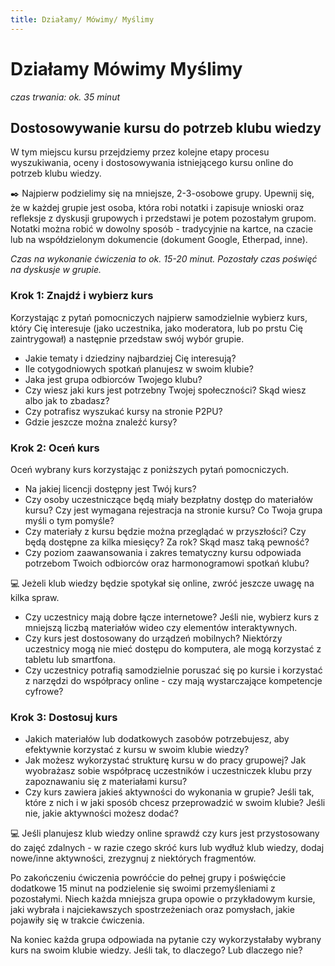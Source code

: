 ```yaml
---
title: Działamy/ Mówimy/ Myślimy
---
```

# Działamy Mówimy Myślimy
*czas trwania: ok. 35 minut*

## Dostosowywanie kursu do potrzeb klubu wiedzy

W tym miejscu kursu przejdziemy przez kolejne etapy procesu wyszukiwania, oceny i dostosowywania istniejącego kursu online do potrzeb klubu wiedzy.

✒️ Najpierw podzielimy się na mniejsze, 2-3-osobowe grupy.  Upewnij się, że w każdej grupie jest osoba, która robi notatki i zapisuje wnioski oraz refleksje z dyskusji grupowych i przedstawi je potem pozostałym grupom. Notatki można robić w dowolny sposób - tradycyjnie na kartce, na czacie lub na współdzielonym dokumencie (dokument Google, Etherpad, inne). 

_Czas na wykonanie ćwiczenia to ok. 15-20 minut. Pozostały czas poświęć na dyskusje w grupie._ 

### Krok 1: Znajdź i wybierz kurs
Korzystając z pytań pomocniczych najpierw samodzielnie wybierz kurs, który Cię interesuje (jako uczestnika, jako moderatora, lub po prstu Cię zaintrygował) a następnie przedstaw swój wybór grupie.
* Jakie tematy i dziedziny najbardziej Cię interesują?
* Ile cotygodniowych spotkań planujesz w swoim klubie?
* Jaka jest grupa odbiorców Twojego klubu?
* Czy wiesz jaki kurs jest potrzebny Twojej społeczności? Skąd wiesz albo jak to zbadasz?
* Czy potrafisz wyszukać kursy na stronie P2PU?
* Gdzie jeszcze można znaleźć kursy?
 
### Krok 2: Oceń kurs
Oceń wybrany kurs korzystając z poniższych pytań pomocniczych. 
* Na jakiej licencji dostępny jest Twój kurs?
* Czy osoby uczestniczące będą miały bezpłatny dostęp do materiałów kursu? Czy jest wymagana rejestracja na stronie kursu? Co Twoja grupa myśli o tym pomyśle?
* Czy materiały z kursu będzie można przeglądać w przyszłości? Czy będą dostępne za kilka miesięcy? Za rok? Skąd masz taką pewność?
* Czy poziom zaawansowania i zakres tematyczny kursu odpowiada potrzebom Twoich odbiorców oraz harmonogramowi spotkań klubu?
 
💻 Jeżeli klub wiedzy będzie spotykał się online, zwróć jeszcze uwagę na kilka spraw. 
 
* Czy uczestnicy mają dobre łącze internetowe? Jeśli nie, wybierz kurs z mniejszą  liczbą materiałów wideo czy elementów interaktywnych. 
* Czy kurs jest dostosowany do urządzeń mobilnych? Niektórzy uczestnicy mogą nie mieć dostępu do komputera, ale mogą korzystać z tabletu lub smartfona. 
* Czy uczestnicy potrafią samodzielnie poruszać się po kursie i korzystać z narzędzi do współpracy online -  czy mają wystarczające kompetencje cyfrowe?
 
### Krok 3: Dostosuj kurs
* Jakich materiałów lub dodatkowych zasobów potrzebujesz, aby efektywnie korzystać z kursu w swoim klubie wiedzy?
* Jak możesz wykorzystać strukturę kursu w do pracy grupowej? Jak wyobrażasz sobie współpracę uczestników i uczestniczek klubu przy zapoznawaniu się z materiałami kursu?
* Czy kurs zawiera jakieś aktywności do wykonania w grupie? Jeśli tak, które z nich i w jaki sposób chcesz przeprowadzić w swoim klubie? Jeśli nie, jakie aktywności możesz dodać?

💻 Jeśli planujesz klub wiedzy online sprawdź czy kurs jest przystosowany do zajęć zdalnych - w razie czego skróć kurs lub wydłuż klub wiedzy, dodaj nowe/inne aktywności, zrezygnuj z niektórych fragmentów. 
 
Po zakończeniu ćwiczenia powróćcie do pełnej grupy i poświęćcie dodatkowe 15 minut na podzielenie się swoimi przemyśleniami z pozostałymi. Niech każda mniejsza grupa opowie o przykładowym kursie, jaki wybrała i najciekawszych spostrzeżeniach oraz pomysłach, jakie pojawiły się w trakcie ćwiczenia. 

Na koniec każda grupa odpowiada na pytanie czy wykorzystałaby wybrany kurs na swoim klubie wiedzy. Jeśli tak, to dlaczego? Lub dlaczego nie?
